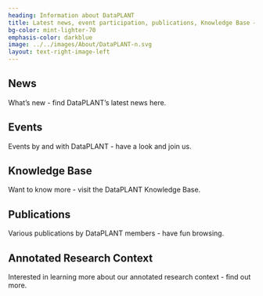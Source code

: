 ```yaml
---
heading: Information about DataPLANT
title: Latest news, event participation, publications, Knowledge Base – here you’ll find information about DataPLANT’s latest endeavours 
bg-color: mint-lighter-70
emphasis-color: darkblue
image: ../../images/About/DataPLANT-n.svg
layout: text-right-image-left
---
```


## News
What’s new - find DataPLANT’s latest news here.

## Events
Events by and with DataPLANT - have a look and join us.

## Knowledge Base
Want to know more - visit the DataPLANT Knowledge Base.

## Publications
Various publications by DataPLANT members - have fun browsing.

## Annotated Research Context
Interested in learning more about our annotated research context - find out more.
